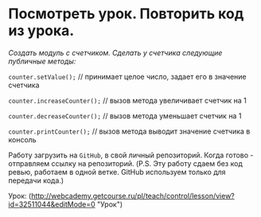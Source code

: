 # Посмотреть урок. Повторить код из урока.

*Создать модуль с счетчиком. Сделать у счетчика следующие публичные методы:*

`counter.setValue();` // принимает целое число, задает его в значение счетчика

`counter.increaseCounter();` // вызов метода увеличивает счетчик на 1

`counter.decreaseCounter();`  // вызов метода уменьшает счетчик на 1

`counter.printCounter();` // вызов метода выводит значение счетчика в консоль


Работу загрузить на `GitHub`, в свой личный репозиторий. Когда готово - отправляем ссылку на репозиторий. 
(P.S. Эту работу сдаем без код ревью, работаем в одной ветке. GitHub используем только для передачи кода.)

Урок: (http://webcademy.getcourse.ru/pl/teach/control/lesson/view?id=32511044&editMode=0 "Урок")